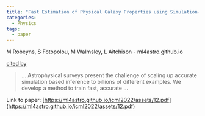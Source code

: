 ```yaml
---
title: "Fast Estimation of Physical Galaxy Properties using Simulation-Based Inference"
categories:
  - Physics
tags:
  - paper
---
```

M Robeyns, S Fotopolou, M Walmsley, L Aitchison - ml4astro.github.io

[cited by](None) 

>… Astrophysical surveys present the challenge of scaling up accurate simulation based inference to billions of different examples. We develop a method to train fast, accurate …

Link to paper: [https://ml4astro.github.io/icml2022/assets/12.pdf](https://ml4astro.github.io/icml2022/assets/12.pdf)
